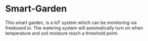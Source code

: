 # Smart-Garden
This smart garden, is a IoT system which can be monitoring via freeboard.io. The watering system will automatically turn on when temperature and soil moisture reach a threshold point. 

